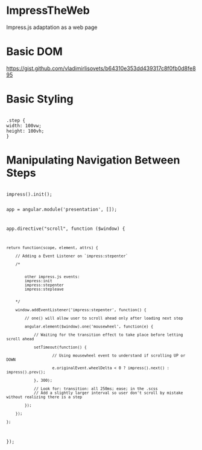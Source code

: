 # ImpressTheWeb
Impress.js adaptation as a web page


# Basic DOM

https://gist.github.com/vladimirlisovets/b64310e353dd439317c8f0fb0d8fe895

# Basic Styling

<code>
.step {
width: 100vw;
height: 100vh;
}
</code>


# Manipulating Navigation Between Steps

<code>
impress().init();

app = angular.module('presentation', []);

app.directive("scroll", function ($window) {

	return function(scope, element, attrs) {

		// Adding a Event Listener on `impress:stepenter` 

		/* 


			other impress.js events:
			impress:init
			impress:stepenter
			impress:stepleave


		*/

		window.addEventListener('impress:stepenter', function() {

			// one() will allow user to scroll ahead only after loading next step

			angular.element($window).one('mousewheel', function(e) {
				
				// Waiting for the transition effect to take place before letting scroll ahead

				setTimeout(function() {

						// Using mousewheel event to understand if scrolling UP or DOWN 

						e.originalEvent.wheelDelta < 0 ? impress().next() : impress().prev();		

				}, 300);

				// Look for: transition: all 250ms; ease; in the .scss 
				// Add a slightly larger interval so user don't scroll by mistake without realizing there is a step

			});

		});

	};

});
	</code>
